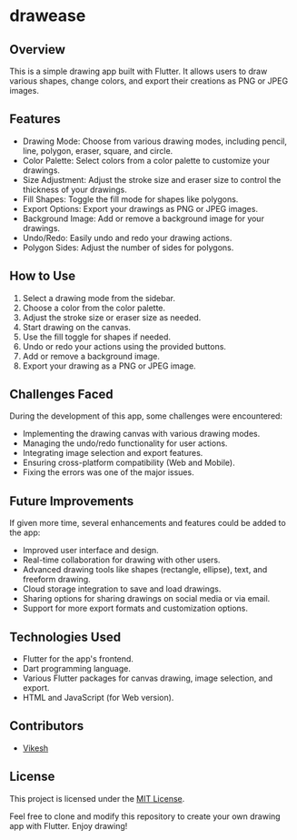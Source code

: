 # drawease

## Overview
This is a simple drawing app built with Flutter. It allows users to draw various shapes, change colors, and export their creations as PNG or JPEG images.

## Features
- Drawing Mode: Choose from various drawing modes, including pencil, line, polygon, eraser, square, and circle.
- Color Palette: Select colors from a color palette to customize your drawings.
- Size Adjustment: Adjust the stroke size and eraser size to control the thickness of your drawings.
- Fill Shapes: Toggle the fill mode for shapes like polygons.
- Export Options: Export your drawings as PNG or JPEG images.
- Background Image: Add or remove a background image for your drawings.
- Undo/Redo: Easily undo and redo your drawing actions.
- Polygon Sides: Adjust the number of sides for polygons.

## How to Use
1. Select a drawing mode from the sidebar.
2. Choose a color from the color palette.
3. Adjust the stroke size or eraser size as needed.
4. Start drawing on the canvas.
5. Use the fill toggle for shapes if needed.
6. Undo or redo your actions using the provided buttons.
7. Add or remove a background image.
8. Export your drawing as a PNG or JPEG image.

## Challenges Faced
During the development of this app, some challenges were encountered:
- Implementing the drawing canvas with various drawing modes.
- Managing the undo/redo functionality for user actions.
- Integrating image selection and export features.
- Ensuring cross-platform compatibility (Web and Mobile).
- Fixing the errors was one of the major issues.

## Future Improvements
If given more time, several enhancements and features could be added to the app:
- Improved user interface and design.
- Real-time collaboration for drawing with other users.
- Advanced drawing tools like shapes (rectangle, ellipse), text, and freeform drawing.
- Cloud storage integration to save and load drawings.
- Sharing options for sharing drawings on social media or via email.
- Support for more export formats and customization options.

## Technologies Used
- Flutter for the app's frontend.
- Dart programming language.
- Various Flutter packages for canvas drawing, image selection, and export.
- HTML and JavaScript (for Web version).

## Contributors
- [Vikesh](https://github.com/Vikesh8107)

## License
This project is licensed under the [MIT License](LICENSE).

Feel free to clone and modify this repository to create your own drawing app with Flutter. Enjoy drawing!

